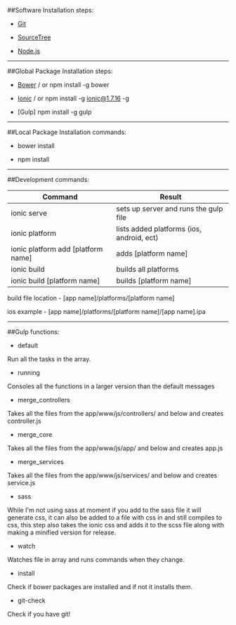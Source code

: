 ##Software Installation steps:

* [Git](https://git-scm.com/downloads)

* [SourceTree](https://www.sourcetreeapp.com/)

* [Node.js](https://nodejs.org/en/)

- - -
##Global Package Installation steps:

* [Bower](http://bower.io/) / or npm install  -g bower

* [Ionic](http://ionicframework.com/docs/overview/) / or npm install -g ionic@1.7.16 -g

* [Gulp] npm install -g gulp

- - -
##Local Package Installation commands:

* bower install

* npm install

- - -
##Development commands:

Command | Result
------------- | -------------
ionic serve | sets up server and runs the gulp file
ionic platform | lists added platforms (ios, android, ect)
ionic platform add [platform name] | adds [platform name]
ionic build | builds all platforms
ionic build [platform name] | builds [platform name]

build file location - [app name]/platforms/[platform name]

ios example - [app name]/platforms/[platform name]/[app name].ipa

- - -
##Gulp functions:

* default

Run all the tasks in the array.

* running

Consoles all the functions in a larger version than the default messages

* merge_controllers

Takes all the files from the app/www/js/controllers/ and below and creates controller.js

* merge_core

Takes all the files from the app/www/js/app/ and below and creates app.js

* merge_services

Takes all the files from the app/www/js/services/ and below and creates service.js

* sass

While I'm not using sass at moment if you add to the sass file it will generate css, it can also be added to a file with css in and still compiles to css, this step also takes the ionic css and adds it to the scss file along with making a minified version for release.

* watch

Watches file in array and runs commands when they change.

* install

Check if bower packages are installed and if not it installs them.

* git-check

Check if you have git!
